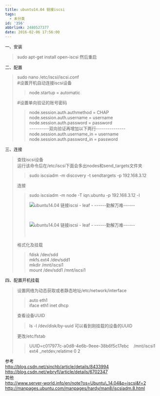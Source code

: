 ```yaml
---
title: ubuntu14.04 链接iscsi
tags:
  - 未分类
id: '356'
abbrlink: 2480527377
date: 2016-02-06 17:56:00
---
```


  
一、安装  

> sudo apt-get install open-iscsi 然后重启  
>   

二、配置  

> sudo nano /etc/iscsi/iscsi.conf  
> #设置开机自动连接iscsi设备  
> 
> > node.startup = automatic   
> 
> #设置单向验证的账号密码  
> 
> > node.session.auth.authmethod = CHAP  
> > node.session.auth.username = username  
> > node.session.auth.password = password  
> > \----------双向验证再增加以下两行---------------  
> > node.session.auth.username\_in = username  
> > node.session.auth.password\_in = password

>   

三、连接  

> 查找iscsi设备  
> 运行该命令后在/etc/iscsi下面会多出nodes和send\_targets文件夹  
> 
> > sudo iscsiadm -m discovery -t sendtargets -p 192.168.3.12  
> 
> 连接  
> 
> > sudo iscsiadm -m node -T iqn.ubuntu -p 192.168.3.12 -l  
> > 
> > ![ubuntu14.04 链接iscsi - leaf - ------勤解万难------](http://img2.ph.126.net/MAwRwRK7yJjnuvmtUKIAaA==/6631214000750360321.png "ubuntu14.04 链接iscsi - leaf - ------勤解万难------")
> > 
> >  
> > 
> > ![ubuntu14.04 链接iscsi - leaf - ------勤解万难------](http://img0.ph.126.net/93IO30mUx6IiDu-2D2kXPg==/6598138492018427937.png "ubuntu14.04 链接iscsi - leaf - ------勤解万难------")
> > 
> >    
> 
> 格式化及挂载  
> 
> > fdisk /dev/sdd  
> > mkfs.ext4 /dev/sdd1  
> > mkdir /mnt/iscsi1  
> > mount /dev/sdd1 /mnt/iscsi1  
> 
>   

四、配置开机挂载  

> 设置网络为动态获取或者静态地址/etc/network/interface
> 
> > auto eth1  
> > iface eth1 inet dhcp  
> 
> 查看设备UUID  
> 
> > ls -l /dev/disk/by-uuid 可以看到刚挂载的设备的UUID  
> 
> 更改/etc/fstab  
> 
> > UUID=c017977c-a0d8-4e6b-9eee-38b6f5c17ebc    /mnt/iscsi1 ext4 \_netdev,relatime 0 2  
> >   
> 
>   

参考  
http://blog.csdn.net/sinchb/article/details/8433994  
http://blog.csdn.net/wbryfl/article/details/6702347  
其他  
http://www.server-world.info/en/note?os=Ubuntu\_14.04&p=iscsi&f=2  
http://manpages.ubuntu.com/manpages/hardy/man8/iscsiadm.8.html  

>   
>   
>